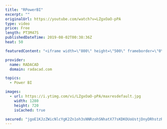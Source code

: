 ```yaml
---
title: "RPowerBI"
excerpt: ""
originalUrl: https://youtube.com/watch?v=LZgxOaO-pPA
type: video
price: Free
length: PT3M47S
publishedDateTime: 2019-08-02T00:38:36Z
heat: 50

featuredContent: "<iframe width=\"800\" height=\"500\" frameborder=\"0\" src=\"https://www.youtube.com/embed/LZgxOaO-pPA\" allow=\"accelerometer; autoplay; encrypted-media; gyroscope; picture-in-picture\" allowfullscreen></iframe>"

provider:
  name: RADACAD
  domain: radacad.com

topics:
  - Power BI

images:
  - url: https://i.ytimg.com/vi/LZgxOaO-pPA/maxresdefault.jpg
    width: 1280
    height: 720
    isCached: true

secured: "jgoE1KJzZWicNlcYgK2Zn1oh3sNNRzohSNhatX77sKDKOUoUstjDnyDRhstzR85jACqcv+bi39bLJ14vFr7/3knYWMcyvUJaAZ+R+BBDywyJCrDUW84hk08+buigcW87bueaqwViZAmeULxDpb/xrrYhsShW6etOMrFv0RFgDnDHJkB8uG70TCDeB816Oe/aMkcr5MFQ66Lf93txJ+xznM6jlNE5dIfT13aWavrk9308/DU4DgAX/yYevc3BP/h2R94Bs/63xmWk4aPnMRuV4IfWmRNT+qu+sv3W+S4tvmqmCU0IrvO1PL8eqlTb6ExHv5wTdw6x9rdNeKa1D9a+Rt91vu5BebZTcvec9XVTWnGWG3wkyNZwbGDbFuK5ShHR1uYRQCgIye82vMz9KT5sOw+LNnbE/qcpcV1qGAGp0lo=;yLK2JuFFRT5f8JzPZq/+sg=="
---
```


